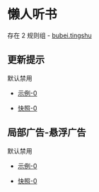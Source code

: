 # 懒人听书

存在 2 规则组 - [bubei.tingshu](/src/apps/bubei.tingshu.ts)

## 更新提示

默认禁用

- [示例-0](https://m.gkd.li/110102406/2ee38a1a-4aca-46f8-91db-0dfcec3d96eb)

- [快照-0](https://i.gkd.li/import/13545953)

## 局部广告-悬浮广告

默认禁用

- [示例-0](https://m.gkd.li/110102406/a1955068-939d-4328-a87a-713e8bdf1b27)

- [快照-0](https://i.gkd.li/import/13348489)
